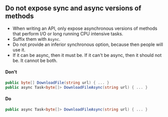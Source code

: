 ## Do not expose sync and async versions of methods

- When writing an API, only expose asynchronous versions of methods that perform I/O or long running CPU intensive tasks. 
- Suffix them with `Async`.
- Do not provide an inferior synchronous option, because then people will use it.
- If it can be async, then it must be. If it can't be async, then it should not be. It cannot be both.

#### Don't

```c#
public byte[] DownloadFile(string url) { ... }
public async Task<byte[]> DownloadFileAsync(string url) { ... }
```

#### Do
```c#
public async Task<byte[]> DownloadFileAsync(string url) { ... }
```

